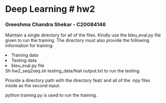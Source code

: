 # Deep Learning # hw2

### Greeshma Chandra Shekar - C20084146

Maintain a single directory for all of the files. Kindly use the bleu_eval.py file given to run the training.
The directory must also provide the following information for training:
<li>
Training data
</li>
<li>
Testing data
</li>
<li>
bleu_eval.py file
</li>
Sh hw2_seq2seq.sh testing_data/feat output.txt to run the testing. 

Provide a directory path with the directory feat/ and all of the .npy files inside as the second input.

python training.py is used to run the training.




